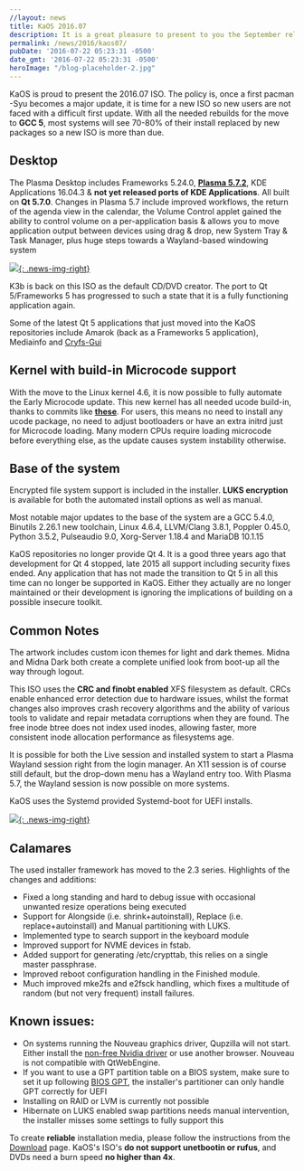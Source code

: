 ```yaml
---
//layout: news
title: KaOS 2016.07
description: It is a great pleasure to present to you the September release of a new stable ISO.
permalink: /news/2016/kaos07/
pubDate: '2016-07-22 05:23:31 -0500'
date_gmt: '2016-07-22 05:23:31 -0500'
heroImage: "/blog-placeholder-2.jpg"
---
```

KaOS is proud to present the 2016.07 ISO. The policy is, once a first pacman -Syu becomes a major update, it is time for a new ISO so new users are not faced with a difficult first update. With all the needed rebuilds for the move to **GCC 5**, most systems will see 70-80% of their install replaced by new packages so a new ISO is more than due.

## Desktop
The Plasma Desktop includes Frameworks 5.24.0, [**Plasma 5.7.2**](https://www.kde.org/announcements/plasma-5.7.2.php), KDE Applications 16.04.3 & **not yet released ports of KDE Applications**. All built on **Qt 5.7.0**. Changes in Plasma 5.7 include improved workflows, the return of the agenda view in the calendar, the Volume Control applet gained the ability to control volume on a per-application basis & allows you to move application output between devices using drag & drop, new System Tray & Task Manager, plus huge steps towards a Wayland-based windowing system

[![](/img/2016/k3b.png){: .news-img-right}](/img/2016/k3b.png)

K3b is back on this ISO as the default CD/DVD creator.  The port to Qt 5/Frameworks 5 has progressed to such a state that it is a fully functioning application again.

Some of the latest Qt 5 applications that just moved into the KaOS repositories include Amarok (back as a Frameworks 5 application),  Mediainfo and [Cryfs-Gui](http://mhogomchungu.github.io/cryfs-gui/)

## Kernel with build-in Microcode support
With the move to the Linux kernel 4.6, it is now possible to fully automate the Early Microcode update. This new kernel has all needed ucode build-in, thanks to commits like [**these**](https://lkml.org/lkml/2016/3/14/393). For users, this means no need to install any ucode package, no need to adjust bootloaders or have an extra initrd just for Microcode loading. Many modern CPUs require loading microcode before everything else, as the update causes system instability otherwise.

## Base of the system
Encrypted file system support is included in the installer. **LUKS encryption** is available for both the automated install options as well as manual.

Most notable major updates to the base of the system are a GCC 5.4.0, Binutils 2.26.1 new toolchain, Linux 4.6.4, LLVM/Clang 3.8.1, Poppler 0.45.0, Python 3.5.2, Pulseaudio 9.0, Xorg-Server 1.18.4 and MariaDB 10.1.15

KaOS repositories no longer provide Qt 4. It is a good three years ago that development for Qt 4 stopped, late 2015 all support including security fixes ended. Any application that has not made the transition to Qt 5 in all this time can no longer be supported in KaOS. Either they actually are no longer maintained or their development is ignoring the implications of building on a possible insecure toolkit.

## Common Notes
The artwork includes custom icon themes for light and dark themes. Midna and Midna Dark both create a complete unified look from boot-up all the way through logout.

This ISO uses the **CRC and finobt enabled** XFS filesystem as default. CRCs enable enhanced error detection due to hardware issues, whilst the format changes also improves crash recovery algorithms and the ability of various tools to validate and repair metadata corruptions when they are found. The free inode btree does not index used inodes, allowing faster, more consistent inode allocation performance as filesystems age.

It is possible for both the Live session and installed system to start a Plasma Wayland session right from the login manager. An X11 session is of course still default, but the drop-down menu has a Wayland entry too. With Plasma 5.7, the Wayland session is now possible on more systems.

KaOS uses the Systemd provided Systemd-boot for UEFI installs.

[![](/img/2016/cala_encryption.png){: .news-img-right}](/img/2016/cala_encryption.png)

## Calamares
The used installer framework has moved to the 2.3 series. Highlights of the changes and additions:

* Fixed a long standing and hard to debug issue with occasional unwanted resize operations being executed
* Support for Alongside (i.e. shrink+autoinstall), Replace (i.e. replace+autoinstall) and Manual partitioning with LUKS.
* Implemented type to search support in the keyboard module
* Improved support for NVME devices in fstab.
* Added support for generating /etc/crypttab, this relies on a single master passphrase.
* Improved reboot configuration handling in the Finished module.
* Much improved mke2fs and e2fsck handling, which fixes a multitude of random (but not very frequent) install failures.

## Known issues:

* On systems running the Nouveau graphics driver, Qupzilla will not start. Either install the [non-free Nvidia driver](https://kaosx.us/docs/nvidia/) or use another browser. Nouveau is not compatible with QtWebEngine.
* If you want to use a GPT partition table on a BIOS system, make sure to set it up following [BIOS GPT](https://kaosx.us/docs/bios_gpt/), the installer's partitioner can only handle GPT correctly for UEFI
* Installing on RAID or LVM is currently not possible
* Hibernate on LUKS enabled swap partitions needs manual intervention, the installer misses some settings to fully support this

To create **reliable** installation media, please follow the instructions from the [Download](http://kaosx.us/download/) page. KaOS's ISO's **do not support unetbootin or rufus**, and DVDs need a burn speed **no higher than 4x**.
